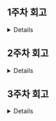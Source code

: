 <summary><h2>1주차 회고</h2></summary>

<details>

자바스크립트의 기초부분을 다시 복습한다는 느낌으로 오랜만에 JS를 처음 배웠을때의 느낌이 나서 제법 재미있었다. 변수나 함수의 이름을 정할때 그 목적을 명확하게 드러내도록 직관적으로 짓는 것은 아직도 여전히 많이 고민을 하게되는 부분이었다. 그리고 간단한 기능의 함수들을 작성해보며 느낀것은 함수는 역시 굳이 복잡할 필요없이 함수의 이름 뜻 그대로 딱 명확하게 그 역할만을 하게두는게 유지보수 하기도 쉽고 간단하고 최고인것 같다.

</details>

<summary><h2>2주차 회고</2></summary>

<details>

과제 없음

</details>

<summary><h2>3주차 회고</h2></summary>

<details>

**우측상단 About란에 완성본 배포링크가 있습니다.**

나는 3주차 과제에서 탭 컴포넌트를 선택하여 하기로하였다. 좀 더 솔직하게 말하자면 사실 내가 예전에 쇼핑몰 웹 프로젝트를 했었을때 만들었었던 탭 컴포넌트의 디자인을 조금 수정하고 접근성부분에 좀 더 집중해서 사실상 리팩토링을 하는 시간이었다.

이번 과제에서 예전에 만들었던 탭 컴포넌트를 리팩토링 하면서 추가되거나 개선된 접근성 부분들을 나열하자면 이렇다.

| 개선 사항             | 상세 내용                                                              |
| :-------------------- | :--------------------------------------------------------------------- |
| ARIA 속성 동적 관리   | 스크린 리더가 상태를 정확히 인식하도록 추가                            |
| 완전한 키보드 네비게이션 | 마우스 없이 키보드만으로도 모두 확인할 수 있도록 추가                  |
| Roving Tabindex 패턴  | 효율적이게 포커스 상태를 관리하도록 개선                               |
| Live Region 알림      | 상태 변경 시 즉시 피드백이 될 수 있도록 콘솔로그를 추가                |

과제를 하고나서 느끼는 점은 사실 뭐 이건 개선이라기보단 아예 접근성 기능을 추가한것에 더 가깝기때문에 사실상 예전의 나는 접근성 부분은 거의 생각하지도 않고 구현했었던 같다. 접근성 기능을 추가한것 만으로도 좀 더 다양한 사용자들에게 맞는 최적의 ui ux를 고민하며 개발하게되는 제법 괜찮은 시간이였고 멋사 부트캠프를 하면서 강사님들이 매번 접근성 부분을 꼭 신경쓰라고 하셨던 이유를 이제는 알것같다.

</details>